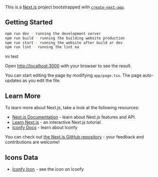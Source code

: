 This is a [Next.js](https://nextjs.org) project bootstrapped with [`create-next-app`](https://nextjs.org/docs/app/api-reference/cli/create-next-app).

## Getting Started

```bash
npm run dev - running the development server
npm run build - running the building website production
npm run start - running the website after build or dev
npm run lint - running the lint ea
```

ini test

Open [http://localhost:3000](http://localhost:3000) with your browser to see the result.

You can start editing the page by modifying `app/page.tsx`. The page auto-updates as you edit the file.

## Learn More

To learn more about Next.js, take a look at the following resources:

- [Next.js Documentation](https://nextjs.org/docs) - learn about Next.js features and API.
- [Learn Next.js](https://nextjs.org/learn) - an interactive Next.js tutorial.
- [Iconfy Docs](https://iconify.design/docs/icon-components/react/#iconify-for-react) - learn about Iconfy

You can check out [the Next.js GitHub repository](https://github.com/vercel/next.js) - your feedback and contributions are welcome!

## Icons Data

- [Iconfy Icon](https://icon-sets.iconify.design/) - see the icon on Iconfy
